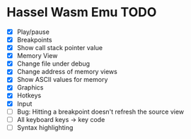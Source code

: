 Hassel Wasm Emu TODO
====================

- [X] Play/pause
- [X] Breakpoints
- [X] Show call stack pointer value
- [X] Memory View
- [X] Change file under debug
- [X] Change address of memory views
- [X] Show ASCII values for memory
- [X] Graphics
- [X] Hotkeys
- [X] Input
- [ ] Bug: Hitting a breakpoint doesn't refresh the source view
- [ ] All keyboard keys -> key code
- [ ] Syntax highlighting
